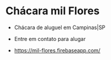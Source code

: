 # Chácara mil Flores

- Chácara de aluguel em Campinas|SP

- Entre em contato para alugar

- https://mil-flores.firebaseapp.com/